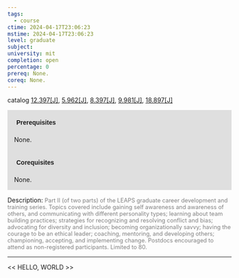 ```yaml
---
tags:
  - course
ctime: 2024-04-17T23:06:23
mstime: 2024-04-17T23:06:23
level: graduate
subject: 
university: mit
completion: open
percentage: 0
prereq: None.
coreq: None.
---
```


catalog [12.397[J]](http://student.mit.edu/catalog/m12a.html#12.397), [5.962[J]](http://student.mit.edu/catalog/m5b.html#5.962), [8.397[J]](http://student.mit.edu/catalog/m8b.html#8.397), [9.981[J]](http://student.mit.edu/catalog/m9b.html#9.981), [18.897[J]](http://student.mit.edu/catalog/m18b.html#18.897)

<span style="display: block; padding: 15px; background-color: rgb(100, 100, 100, 0.2);"><font id="m_prereq771_0" style="display: block; font-family: Arial, sans-serif; font-weight: bold; padding: 5px">Prerequisites</font><br><span id="prereq771_0">None.</span></span>
<span style="display: block; padding: 15px; background-color: rgb(100, 100, 100, 0.2);"><font id="m_coreq771_0" style="display: block; font-family: Arial, sans-serif; font-weight: bold; padding: 5px">Corequisites</font><br><span id="coreq771_0">None.</span></span>

<font style="">Description:</font>
<font style="color: grey; font-size: 0.8rem;">Part II (of two parts) of the LEAPS graduate career development and training series. Topics covered include gaining self awareness and awareness of others, and communicating with different personality types; learning about team building practices; strategies for recognizing and resolving conflict and bias; advocating for diversity and inclusion; becoming organizationally savvy; having the courage to be an ethical leader; coaching, mentoring, and developing others; championing, accepting, and implementing change. Postdocs encouraged to attend as non-registered participants. Limited to 80.</font>



---

<< HELLO, WORLD >>

